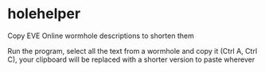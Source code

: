 # holehelper
Copy EVE Online wormhole descriptions to shorten them

Run the program, select all the text from a wormhole and copy it (Ctrl A, Ctrl C), your clipboard will be replaced with a shorter version to paste wherever